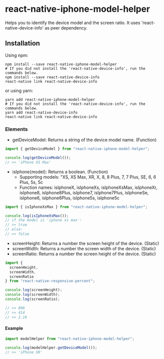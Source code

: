 # react-native-iphone-model-helper

Helps you to identify the device model and the screen ratio.
It uses 'react-native-device-info' as peer dependency.

## Installation

Using npm:

```shell
npm install --save react-native-iphone-model-helper
# If you did not install the 'react-native-device-info', run the commands below.
npm install --save react-native-device-info
react-native link react-native-device-info
```

or using yarn:

```shell
yarn add react-native-iphone-model-helper
# If you did not install the 'react-native-device-info', run the commands below.
yarn add react-native-device-info
react-native link react-native-device-info
```

### Elements

- getDeviceModel: Returns a string of the device model name. (Function)

```js
import { getDeviceModel } from "react-native-iphone-model-helper";

console.log(getDeviceModel());
// >> 'iPhone XS Max'
```

- isIphone{model}: Returns a boolean. (Function)
  - Supporting models: "XS, XS Max, XR, X, 8, 8 Plus, 7, 7 Plus, SE, 6, 6 Plus, 5s, 5c
  - Function names:
    isIphoneX,
    isIphoneXs,
    isIphoneXsMax,
    isIphoneXr,
    isIphone8,
    isIphone8Plus,
    isIphone7,
    isIphone7Plus,
    isIphoneSe,
    isIphone6,
    isIphone6Plus,
    isIphone5s,
    isIphone5c

```js
import { isIphoneXsMax } from "react-native-iphone-model-helper";

console.log(isIphoneXsMax());
// if the model is 'iphone xs max':
// >> true
// else:
// >> false
```

- screenHeight: Returns a number the screen height of the device. (Static)
- screenWidth: Returns a number the screen width of the device. (Static)
- screenRatio: Returns a number the screen height of the device. (Static)

```js
import {
  screenHeight,
  screenWidth,
  screenRatio
} from "react-native-responsive-percent";

console.log(screenHeight);
console.log(screenWidth);
console.log(screenRatio);

// >> 896
// >> 414
// >> 2.16
```

#### Example

```js
import modelHelper from "react-native-iphone-model-helper";

console.log(modelHelper.getDeviceModel());
// >> 'iPhone XR'
```
